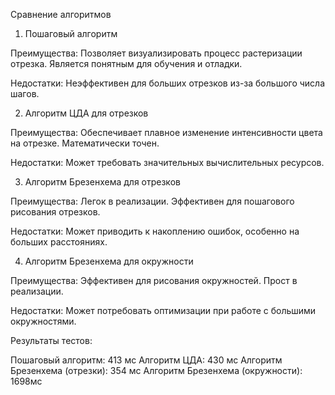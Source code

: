 Сравнение алгоритмов

1. Пошаговый алгоритм
   
Преимущества:
Позволяет визуализировать процесс растеризации отрезка.
Является понятным для обучения и отладки.

Недостатки:
Неэффективен для больших отрезков из-за большого числа шагов.

2. Алгоритм ЦДА для отрезков
   
Преимущества:
Обеспечивает плавное изменение интенсивности цвета на отрезке.
Математически точен.

Недостатки:
Может требовать значительных вычислительных ресурсов.

3. Алгоритм Брезенхема для отрезков
   
Преимущества:
Легок в реализации.
Эффективен для пошагового рисования отрезков.

Недостатки:
Может приводить к накоплению ошибок, особенно на больших расстояниях.

4. Алгоритм Брезенхема для окружности
   
Преимущества:
Эффективен для рисования окружностей.
Прост в реализации.

Недостатки:
Может потребовать оптимизации при работе с большими окружностями.

Результаты тестов:

Пошаговый алгоритм: 413 мс
Алгоритм ЦДА: 430 мс
Алгоритм Брезенхема (отрезки): 354 мс
Алгоритм Брезенхема (окружности): 1698мс
